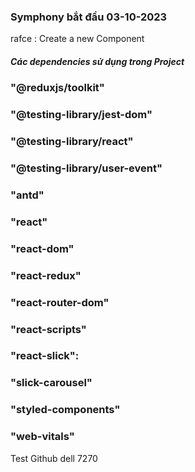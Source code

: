 ### Symphony bắt đầu 03-10-2023

rafce : Create a new Component

##### Các dependencies sử dụng trong Project

### "@reduxjs/toolkit"

### "@testing-library/jest-dom"

### "@testing-library/react"

### "@testing-library/user-event"

### "antd"

### "react"

### "react-dom"

### "react-redux"

### "react-router-dom"

### "react-scripts"

### "react-slick":

### "slick-carousel"

### "styled-components"

### "web-vitals"

Test Github dell 7270
